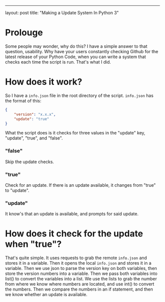 ---
layout: post
title: "Making a Update System In Python 3"

# Prolouge
Some people may wonder, why do this?
I have a simple answer to that question, usability.
Why have your users constantly checking Github for the latest release of your Python Code,
when you can write a system that checks each time the script is run.
That's what I did.

# How does it work?
So I have a ```info.json``` file in the root directory of the script.
```info.json``` has the format of this:
```json
{
    "version": "x.x.x",
    "update": "true"
}
```
What the script does is it checks for three values in the "update" key, "update", "true", and "false".

### "false"
Skip the update checks.

### "true"
Check for an update.
If there is an update available, it changes from "true" to "update".

### "update"
It know's that an update is available, and prompts for said update.

# How does it check for the update when "true"?
That's quite simple.
It uses requests to grab the remote ```info.json``` and stores it in a variable.
Then it opens the local ```info.json``` and stores it in a variable.
Then we use json to parse the version key on both variables, then store the version numbers into a variable.
Then we pass both variables into list() to convert the variables into a list.
We use the lists to grab the number from where we know where numbers are located,
and use int() to convert the numbers.
Then we compare the numbers in an if statement, and then we know whether an update is available.
